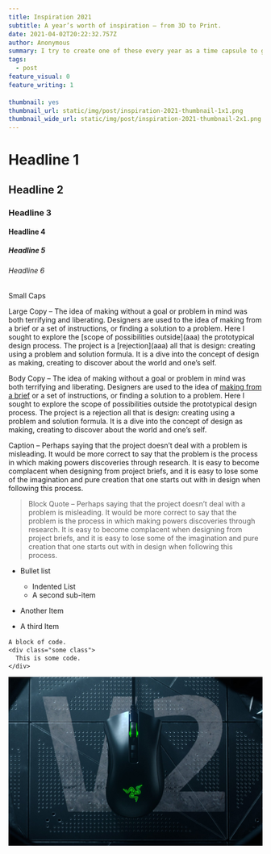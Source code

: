 ```yaml
---
title: Inspiration 2021
subtitle: A year’s worth of inspiration – from 3D to Print.
date: 2021-04-02T20:22:32.757Z
author: Anonymous
summary: I try to create one of these every year as a time capsule to go back to what was inspiring me at that time. Hope this helps you find something inspiring as well!
tags:
  - post
feature_visual: 0
feature_writing: 1

thumbnail: yes
thumbnail_url: static/img/post/inspiration-2021-thumbnail-1x1.png
thumbnail_wide_url: static/img/post/inspiration-2021-thumbnail-2x1.png
---
```


# Headline 1

## Headline 2

### Headline 3

#### Headline 4

##### Headline 5

###### Headline 6

<p class="text-small-caps">Small Caps</p>

<p class="text-large">Large Copy – The idea of making without a goal or problem in mind was both terrifying and liberating. Designers are used to the idea of making from a brief or a set of instructions, or finding a solution to a problem. Here I sought to explore the [scope of possibilities outside](aaa) the prototypical design process. 
The project is a [rejection](aaa) all that is design: creating using a problem and solution formula. It is a dive into the concept of design as making, creating to discover about the world and one’s self.</p>

Body Copy – The idea of making without a goal or problem in mind was both terrifying and liberating. Designers are used to the idea of [making from a brief](aaa) or a set of instructions, or finding a solution to a problem. Here I sought to explore the scope of possibilities outside the prototypical design process.
The project is a rejection all that is design: creating using a problem and solution formula. It is a dive into the concept of design as making, creating to discover about the world and one’s self.

<p class="text-caption">Caption – Perhaps saying that the project doesn’t deal with a problem is misleading. It would be more correct to say that the problem is the process in which making powers discoveries through research. It is easy to become complacent when designing from project briefs, and it is easy to lose some of the imagination and pure creation that one starts out with in design when following this process.</p>

> Block Quote – Perhaps saying that the project doesn’t deal with a problem is misleading. It would be more correct to say that the problem is the process in which making powers discoveries through research. It is easy to become complacent when designing from project briefs, and it is easy to lose some of the imagination and pure creation that one starts out with in design when following this process.

- Bullet list

  - Indented List
  - A second sub-item

- Another Item
- A third Item

```
A block of code.
<div class="some class">
  This is some code.
</div>
```

![Alt Text](/static/img/https___hybrismediaprod.blob.core.windows.net_sys-master-phoenix-images-container_hbc_h0f_9081448529950_razer-deathadder-v2-gallery-hero-1500x1000.jpg "Image Title")
